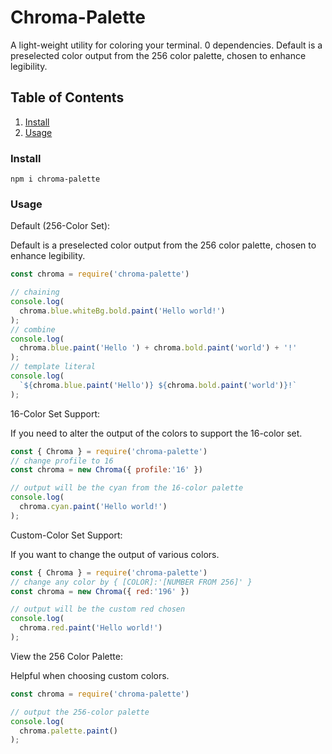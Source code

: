 
# Chroma-Palette

A light-weight utility for coloring your terminal. 0 dependencies. Default is a preselected color output from the 256 color palette, chosen to enhance legibility.


## Table of Contents
1. [ Install ](#install) <br />
2. [ Usage ](#examples) <br />


<a name="install"></a>
### Install

```console
npm i chroma-palette 
```

<a name="examples"></a>
### Usage

Default (256-Color Set):

Default is a preselected color output from the 256 color palette, chosen to enhance legibility.

```js
const chroma = require('chroma-palette')

// chaining
console.log(
  chroma.blue.whiteBg.bold.paint('Hello world!')
);
// combine
console.log(
  chroma.blue.paint('Hello ') + chroma.bold.paint('world') + '!'
);
// template literal
console.log(
  `${chroma.blue.paint('Hello')} ${chroma.bold.paint('world')}!`
);
```

16-Color Set Support:

If you need to alter the output of the colors to support the 16-color set.

```js
const { Chroma } = require('chroma-palette')
// change profile to 16
const chroma = new Chroma({ profile:'16' })

// output will be the cyan from the 16-color palette
console.log(
  chroma.cyan.paint('Hello world!')
);
```

Custom-Color Set Support:

If you want to change the output of various colors. 

```js
const { Chroma } = require('chroma-palette')
// change any color by { [COLOR]:'[NUMBER FROM 256]' }
const chroma = new Chroma({ red:'196' })

// output will be the custom red chosen
console.log(
  chroma.red.paint('Hello world!')
);
```

View the 256 Color Palette: 

Helpful when choosing custom colors.

```js
const chroma = require('chroma-palette')

// output the 256-color palette
console.log(
  chroma.palette.paint()
);
```
